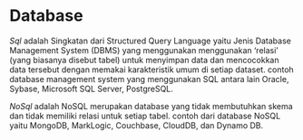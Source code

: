 # Database

*Sql* adalah Singkatan dari  Structured Query Language yaitu Jenis Database Management System (DBMS) yang menggunakan menggunakan ‘relasi’ (yang biasanya disebut tabel) untuk menyimpan data dan mencocokkan data tersebut dengan memakai karakteristik umum di setiap dataset. 
contoh database management system yang menggunakan SQL antara lain Oracle, Sybase, Microsoft SQL Server, PostgreSQL.

*NoSql* adalah  NoSQL merupakan database yang tidak membutuhkan skema dan tidak memiliki relasi untuk setiap tabel. 
contoh dari database NoSQL yaitu MongoDB, MarkLogic, Couchbase, CloudDB, dan Dynamo DB.
